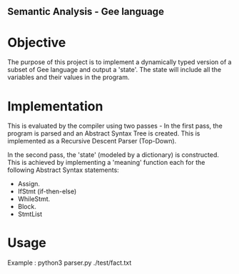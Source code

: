 ## Semantic Analysis - Gee language

# Objective 
The purpose of this project is to implement a dynamically typed version of a subset of Gee language and output a 'state'.
The state will include all the variables and their values in the program.

# Implementation 
This is evaluated by the compiler using two passes - In the first pass, the program is parsed and an Abstract Syntax Tree is created. This is implemented as a Recursive Descent Parser (Top-Down).

In the second pass, the 'state' (modeled by a dictionary) is constructed. This is achieved by implementing a 'meaning' function each for the following Abstract Syntax statements:
* Assign.
* IfStmt (if-then-else)
* WhileStmt.
* Block.
* StmtList

# Usage

Example : python3 parser.py ./test/fact.txt
